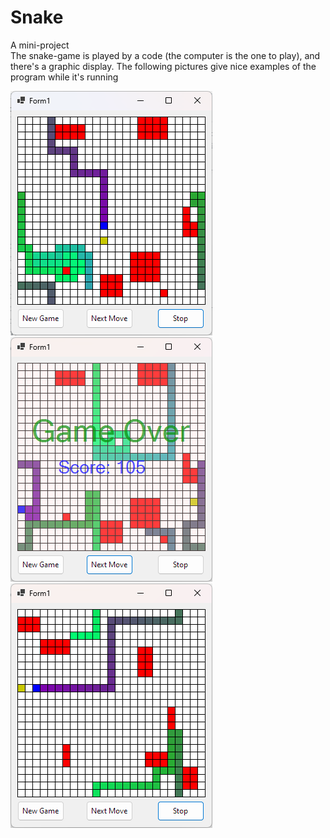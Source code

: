 # Snake
<p>
A mini-project
</br>
The snake-game is played by a code (the computer is the one to play), and there's a graphic display.
The following pictures give nice examples of the program while it's running
</p>

<img src="Snake image 1.png"/> <img src="Snake image 2.png"/> <img src="Snake image 3.png"/>
